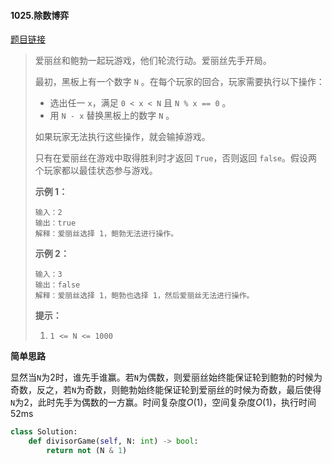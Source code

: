 #### 1025.除数博弈

[题目链接](https://leetcode-cn.com/problems/divisor-game/)

> 爱丽丝和鲍勃一起玩游戏，他们轮流行动。爱丽丝先手开局。
>
> 最初，黑板上有一个数字 `N` 。在每个玩家的回合，玩家需要执行以下操作：
>
> - 选出任一 `x`，满足 `0 < x < N` 且 `N % x == 0` 。
> - 用 `N - x` 替换黑板上的数字 `N` 。
>
> 如果玩家无法执行这些操作，就会输掉游戏。
>
> 只有在爱丽丝在游戏中取得胜利时才返回 `True`，否则返回 `false`。假设两个玩家都以最佳状态参与游戏。
>
>  
>
> 
>
> **示例 1：**
>
> ```
> 输入：2
> 输出：true
> 解释：爱丽丝选择 1，鲍勃无法进行操作。
> ```
>
> **示例 2：**
>
> ```
> 输入：3
> 输出：false
> 解释：爱丽丝选择 1，鲍勃也选择 1，然后爱丽丝无法进行操作。
> ```
>
>  
>
> **提示：**
>
> 1. `1 <= N <= 1000`

**简单思路**

显然当```N```为2时，谁先手谁赢。若```N```为偶数，则爱丽丝始终能保证轮到鲍勃的时候为奇数，反之，若```N```为奇数，则鲍勃始终能保证轮到爱丽丝的时候为奇数，最后使得```N```为2，此时先手为偶数的一方赢。时间复杂度$O(1)$，空间复杂度$O(1)$，执行时间52ms

```python
class Solution:
    def divisorGame(self, N: int) -> bool:
        return not (N & 1)
```

